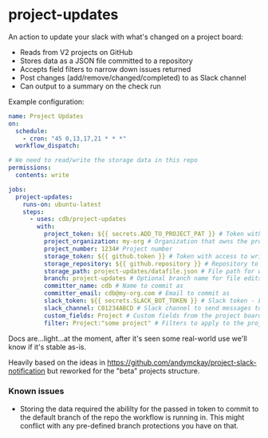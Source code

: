 # project-updates

An action to update your slack with what's changed on a project board:

- Reads from V2 projects on GitHub
- Stores data as a JSON file committed to a repository
- Accepts field filters to narrow down issues returned
- Post changes (add/remove/changed/completed) to as Slack channel
- Can output to a summary on the check run

Example configuration:

```yml
name: Project Updates
on:
  schedule:
    - cron: "45 0,13,17,21 * * *"
  workflow_dispatch:

# We need to read/write the storage data in this repo
permissions:
  contents: write

jobs:
  project-updates:
    runs-on: ubuntu-latest
    steps:
      - uses: cdb/project-updates
        with:
          project_token: ${{ secrets.ADD_TO_PROJECT_PAT }} # Token with access to read from the project
          project_organization: my-org # Organization that owns the project
          project_number: 1234# Project number
          storage_token: ${{ github.token }} # Token with access to write to the storage repository
          storage_repository: ${{ github.repository }} # Repository to store data in
          storage_path: project-updates/datafile.json # File path for where to store the data
          branch: project-updates # Optional branch name for file edits (default: repo default branch)
          committer_name: cdb # Name to commit as
          committer_email: cdb@my-org.com # Email to commit as
          slack_token: ${{ secrets.SLACK_BOT_TOKEN }} # Slack token - Leave blank to skip posting to slack
          slack_channel: C01234ABCD # Slack channel to send messages to
          custom_fields: Project # Custom fields from the project board to use, comma separated
          filter: Project:"some project" # Filters to apply to the project board, comma separated, start with '-' for exclusion vs inclusion
```

Docs are...light...at the moment, after it's seen some real-world use we'll know if it's stable as-is.

Heavily based on the ideas in https://github.com/andymckay/project-slack-notification but reworked for the "beta" projects structure.

### Known issues

- Storing the data required the abililty for the passed in token to commit to the default branch of the repo the workflow is running in. This might conflict with any pre-defined branch protections you have on that.
